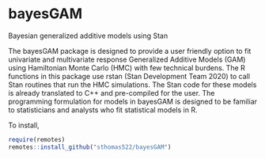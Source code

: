 # bayesGAM
Bayesian generalized additive models using Stan

The bayesGAM package is designed to provide a user friendly option to fit univariate and multivariate response Generalized Additive Models (GAM) using Hamiltonian Monte Carlo (HMC) with few technical burdens.  The R functions in this package use rstan (Stan Development Team 2020)  to call Stan routines that run the HMC simulations. The Stan code for these models is already translated to C++ and pre-compiled for the user. The programming formulation for models in bayesGAM is designed to be familiar to statisticians and analysts who fit statistical models in R.

To install, 

```r
require(remotes)
remotes::install_github("sthomas522/bayesGAM")
```


